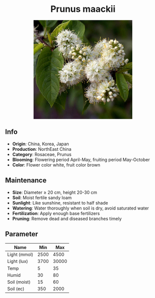 <h1 align='center'>Prunus maackii</h1>
<p align="center">
    <img 
        align='center'
        width='320'
        src="../images/prunus maackii.png" 
        alt='Prunus maackii' />
</p>

## Info

 - **Origin**: China, Korea, Japan
 - **Production**: NorthEast China
 - **Category**: Rosaceae, Prunus
 - **Blooming**: Flowering period April-May, fruiting period May-October
 - **Color**: Flower color white, fruit color brown

## Maintenance

 - **Size**: Diameter ≥ 20 cm, height 20-30 cm
 - **Soil**: Moist fertile sandy loam
 - **Sunlight**: Like sunshine, resistant to half shade
 - **Watering**: Water thoroughly when soil is dry, avoid saturated water
 - **Fertilization**: Apply enough base fertilizers
 - **Pruning**: Remove dead and diseased branches timely

## Parameter

| Name         | Min  | Max   |
|--------------|------|-------|
| Light (mmol) | 2500 | 4500  |
| Light (lux)  | 3700 | 30000 |
| Temp         | 5    | 35    |
| Humid        | 30   | 80    |
| Soil (moist) | 15   | 60    |
| Soil (ec)    | 350  | 2000  |